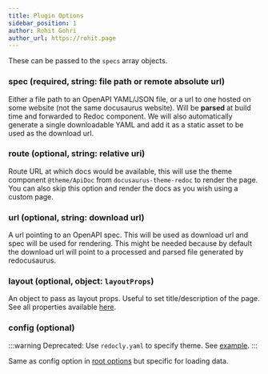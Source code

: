 ```yaml
---
title: Plugin Options
sidebar_position: 1
author: Rohit Gohri
author_url: https://rohit.page
---
```


These can be passed to the `specs` array objects.

### spec (required, string: file path or remote absolute url)

Either a file path to an OpenAPI YAML/JSON file, or a url to one hosted on some website (not the same docusaurus website). Will be **parsed** at build time and forwarded to Redoc component. We will also automatically generate a single downloadable YAML and add it as a static asset to be used as the download url.

### route (optional, string: relative uri)

Route URL at which docs would be available, this will use the theme component `@theme/ApiDoc` from `docusaurus-theme-redoc` to render the page. You can also skip this option and render the docs as you wish using a custom page.

### url (optional, string: download url)

A url pointing to an OpenAPI spec. This will be used as download url and spec will be used for rendering. This might be needed because by default the download url will point to a processed and parsed file generated by redocusaurus.

### layout (optional, object: `layoutProps`)

An object to pass as layout props. Useful to set title/description of the page. See all properties available [here](https://github.com/rohit-gohri/redocusaurus/blob/main/packages/docusaurus-plugin-redoc/src/options.ts#L3).

### config (optional)

:::warning
Deprecated: Use `redocly.yaml` to specify theme. See [example](https://github.com/rohit-gohri/redocusaurus/blob/main/website/redocly.yaml).
:::

Same as config option in [root options](./Installation.md#config-optional) but specific for loading data.
